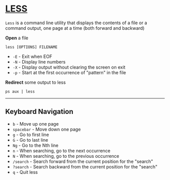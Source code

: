 # [LESS](https://man7.org/linux/man-pages/man1/less.1.html)
`Less` is a command line utility that displays the contents of a file or a command output, one page at a time (both forward and backward)

__Open__ a file
```
less [OPTIONS] FILENAME
```

- `-E` - Exit when EOF
- `-N` - Display line numbers
- `-X` - Display output without clearing the screen on exit
- `-p` - Start at the first occurrence of "pattern" in the file

__Redirect__ some output to less
```
ps aux | less
```

---
## Keyboard Navigation
- `b` - Move up one page
- `spacebar` - Move down one page
- `g` - Go to first line
- `G` - Go to last line
- `Ng` - Go to the Nth line
- `n` - When searching, go to the next occurrence
- `N` - When searching, go to the previous occurrence
- `/search` - Search forward from the current position for the "search"
- `?search` - Search backward from the current position for the "search"
- `q` - Quit less
